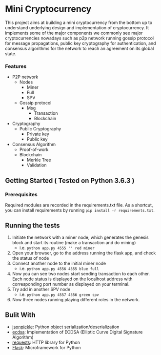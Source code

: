 # Mini Cryptocurrency

This project aims at building a mini cryptocurrency from the bottom up to understand underlying design and implementation of cryptocurrency. It implements some of the major components we commonly see major cryptocurrencies nowadays such as p2p network running gossip protocol for message propagations, public key cryptography for authentication, and consensus algorithms for the network to reach an agreement on its global state.

### Features

- P2P network
    - Nodes
        - Miner
        - Full
        - SPV
    - Gossip protocol
        - Msg
            - Transaction
            - Blockchain
- Cryptography
    - Public Cryptography
        - Private key
        - Public key
- Consensus Algorithm
    - Proof-of-work
    - Blockchain
        - Merkle Tree
        - Validation

## Getting Started ( Tested on Python 3.6.3 )

### Prerequisites

Required modules are recorded in the requirements.txt file.
As a shortcut, you can install requirements by running `pip install -r requirements.txt`.

## Running the tests

1. Initiate the network with a miner node, which generates the genesis block and start its routine (make a transaction and do mining)
    - i.e. `python app.py 4555 '' red miner`
2. Open your browser, go to the address running the flask app, and check the status of node
3. Connect another node to the initial miner node
    - i.e. `python app.py 4556 4555 blue full`
4. Now you can see two nodes start sending transaction to each other. Each node status is displayed on the localhost address with corresponding port number as displayed on your terminal.
5. Try add in another SPV node
    - i.e. `python app.py 4557 4556 green spv`
6. Now three nodes running playing different roles in the network.

## Bulit With

- [jsonpickle](https://jsonpickle.github.io/): Python object serialization/deserialization 
- [ecdsa](https://github.com/warner/python-ecdsa): Implementation of ECDSA (Elliptic Curve Digital Signature Algorithm)
- [requests](http://docs.python-requests.org/en/master/): HTTP library for Python
- [Flask](http://flask.pocoo.org/): Microframework for Python
